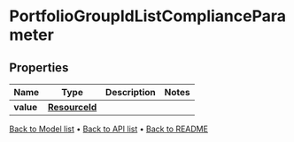 

# PortfolioGroupIdListComplianceParameter


## Properties

| Name | Type | Description | Notes |
|------------ | ------------- | ------------- | -------------|
|**value** | [**ResourceId**](ResourceId.md) |  |  |



[Back to Model list](../README.md#documentation-for-models) &#8226; [Back to API list](../README.md#documentation-for-api-endpoints) &#8226; [Back to README](../README.md)


